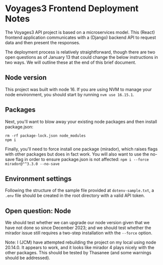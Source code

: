 # Voyages3 Frontend Deployment Notes

The Voyages3 API project is based on a microservices model. This (React) frontend application communicates with a (Django) backend API to request data and then present the responses.

The deployment process is relatively straightforward, though there are two open questions as of January 13 that could change the below instructions in two ways. We will outline these at the end of this brief document.

## Node version

This project was built with node 16. If you are using NVM to manage your node environment, you should start by running ```nvm use 16.15.1```.

## Packages

Next, you'll want to blow away your existing node packages and then install package.json:

	rm -rf package-lock.json node_modules
	npm i

Finally, you'll need to force install one package (mirador), which raises flags with other packages but does in fact work. You will also want to use the no-save flag in order to ensure package.json is not affected: ```npm i --force mirador@"^3.3.0 --no-save```

## Environment settings

Following the structure of the sample file provided at ```dotenv-sample.txt```, a ```.env``` file should be created in the root directory with a valid API token.

## Open question: Node

We should test whether we can upgrade our node version given that we have not done so since December 2023; and we should test whether the mirador issue still requires a two-step installation with the ```--force``` option.

Note: I (JCM) have attempted rebuilding the project on my local using  node 20.14.0. It appears to work, and it looks like mirador 4 plays nicely with the other packages. This should be tested by Thasanee (and some warnings should be addressed).